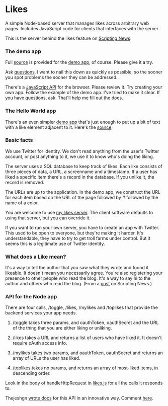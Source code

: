 # Likes

A simple Node-based server that manages likes across arbitrary web pages. Includes JavaScript code for clients that interfaces with the server. 

This is the server behind the likes feature on <a href="http://scripting.com/">Scripting News</a>. 

### The demo app

Full <a href="https://github.com/scripting/likes/tree/master/examples/demoApp">source</a> is provided for the <a href="http://scripting.com/code/nodelikes/client/">demo app</a>, of course. Please give it a try. 

Ask <a href="https://github.com/scripting/likes/issues">questions</a>. I want to nail this down as quickly as possible, so the sooner you spot problems the sooner they can be addressed.

There's a <a href="https://github.com/scripting/likes/tree/master/api">JavaScript API</a> for the browser. Please review it. Try creating your own app. Follow the example of the demo app. I've tried to make it clear. If you have questions, ask. That'll help me fill out the docs. 

### The Hello World app

There's an even simpler <a href="http://scripting.com/code/nodelikes/client/testing/">demo app</a> that's just enough to put up a bit of text with a like element adjacent to it. Here's the <a href="https://github.com/scripting/likes/tree/master/examples/helloWorld">source</a>. 

### Basic facts

We use Twitter for identity. We don't read anything from the user's Twitter account, or post anything to it, we use it  to know who's doing the liking. 

The server uses a SQL database to keep track of likes. Each like consists of three pieces of data, a URL, a screenname and a timestamp. If a user has liked a specific item there's a record in the database. If you unlike it, the record is removed. 

The URLs are up to the application. In the demo app, we construct the URL for each item based on the URL of the page followed by # followed by the name of a color. 

You are welcome to use <a href="http://likes.scripting.com/">my likes server</a>. The client software defaults to using that server, but you can override it.

If you want to run your own server, you have to create an app with Twitter. This used to be open to everyone, but they're making it harder. It's understandable, they have to try to get troll farms under control. But it seems this is a legitimate use of Twitter identity. 

### What does a Like mean?

It's a way to tell the author that you saw what they wrote and found it likeable. It doesn't mean you necessarily agree. You're also registering your presence to other people who read the blog. It's a way to say hi to the author and others who read the blog. (From a <a href="http://scripting.com/2018/11/17.html#a200227">post</a> on Scripting News.)

### API for the Node app

There are four calls, /toggle, /likes, /mylikes and /toplikes that provide the backend services your app needs.

1. /toggle takes three params, and oauthToken, oauthSecret and the URL of the thing that you are either liking or unliking. 

2. /likes takes a URL and returns a list of users who have liked it. It doesn't require oAuth access info.

3. /mylikes takes two params, and oauthToken, oauthSecret and returns an array of URLs the user has liked. 

4. /toplikes takes no params, and returns an array of most-liked items, in descending order. 

Look in the body of handleHttpRequest in <a href="https://github.com/scripting/likes/blob/master/server/likes.js">likes.js</a> for all the calls it responds to. 

Thejeshgn <a href="https://apps.thejeshgn.com/swagger-ui/?url=https://gist.githubusercontent.com/thejeshgn/f817ff92f87736fe3dfb8f3df496f8f8/raw/a185c70faa7d07dfb9e47422c93ce240a3ad2760/likes-api.yaml">wrote docs</a> for this API in an innovative way. Comment <a href="https://github.com/scripting/likes/issues/2">here</a>. 

